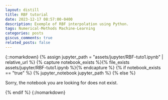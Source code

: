 ```yaml
---
layout: distill
title: RBF tutorial 
date: 2023-12-17 08:57:00-0400
description: Exemple of RBF interpolation using Python.
tags: Numerical-Methods Machine-Learning
categories: posts
giscus_comments: true
related_posts: false
---
```


{::nomarkdown}
{% assign jupyter_path = "assets/jupyter/RBF-tuto1.ipynb" | relative_url %}
{% capture notebook_exists %}{% file_exists assets/jupyter/RBF-tuto1.ipynb %}{% endcapture %}
{% if notebook_exists == "true" %}
    {% jupyter_notebook jupyter_path %}
{% else %}
    <p>Sorry, the notebook you are looking for does not exist.</p>
{% endif %}
{:/nomarkdown}


